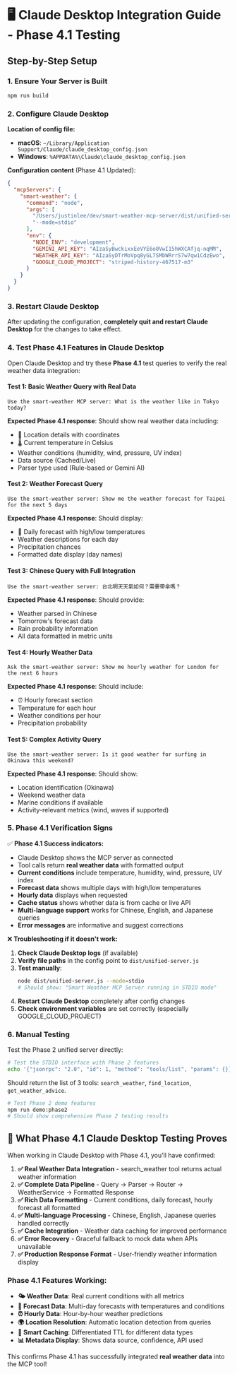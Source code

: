 # 🖥️ Claude Desktop Integration Guide - Phase 4.1 Testing

## Step-by-Step Setup

### 1. Ensure Your Server is Built
```bash
npm run build
```

### 2. Configure Claude Desktop

**Location of config file:**
- **macOS**: `~/Library/Application Support/Claude/claude_desktop_config.json`
- **Windows**: `%APPDATA%\Claude\claude_desktop_config.json`

**Configuration content** (Phase 4.1 Updated):
```json
{
  "mcpServers": {
    "smart-weather": {
      "command": "node",
      "args": [
        "/Users/justinlee/dev/smart-weather-mcp-server/dist/unified-server.js",
        "--mode=stdio"
      ],
      "env": {
        "NODE_ENV": "development",
        "GEMINI_API_KEY": "AIzaSyBwckixxEeVYE6o0VwI15hWXCAfjq-nqMM",
        "WEATHER_API_KEY": "AIzaSyDTrMoVpq8yGL7SMbWRrrS7w7qw1CdzEwo",
        "GOOGLE_CLOUD_PROJECT": "striped-history-467517-m3"
      }
    }
  }
}
```

### 3. Restart Claude Desktop

After updating the configuration, **completely quit and restart Claude Desktop** for the changes to take effect.

### 4. Test Phase 4.1 Features in Claude Desktop

Open Claude Desktop and try these **Phase 4.1** test queries to verify the real weather data integration:

#### Test 1: Basic Weather Query with Real Data
```
Use the smart-weather MCP server: What is the weather like in Tokyo today?
```

**Expected Phase 4.1 response**: Should show real weather data including:
- 📍 Location details with coordinates
- 🌡️ Current temperature in Celsius
- Weather conditions (humidity, wind, pressure, UV index)
- Data source (Cached/Live)
- Parser type used (Rule-based or Gemini AI)

#### Test 2: Weather Forecast Query
```
Use the smart-weather server: Show me the weather forecast for Taipei for the next 5 days
```

**Expected Phase 4.1 response**: Should display:
- 📅 Daily forecast with high/low temperatures
- Weather descriptions for each day
- Precipitation chances
- Formatted date display (day names)

#### Test 3: Chinese Query with Full Integration
```
Use the smart-weather server: 台北明天天氣如何？需要帶傘嗎？
```

**Expected Phase 4.1 response**: Should provide:
- Weather parsed in Chinese
- Tomorrow's forecast data
- Rain probability information
- All data formatted in metric units

#### Test 4: Hourly Weather Data
```
Ask the smart-weather server: Show me hourly weather for London for the next 6 hours
```

**Expected Phase 4.1 response**: Should include:
- ⏰ Hourly forecast section
- Temperature for each hour
- Weather conditions per hour
- Precipitation probability

#### Test 5: Complex Activity Query
```
Use the smart-weather server: Is it good weather for surfing in Okinawa this weekend?
```

**Expected Phase 4.1 response**: Should show:
- Location identification (Okinawa)
- Weekend weather data
- Marine conditions if available
- Activity-relevant metrics (wind, waves if supported)

### 5. Phase 4.1 Verification Signs

✅ **Phase 4.1 Success indicators:**
- Claude Desktop shows the MCP server as connected
- Tool calls return **real weather data** with formatted output
- **Current conditions** include temperature, humidity, wind, pressure, UV index
- **Forecast data** shows multiple days with high/low temperatures
- **Hourly data** displays when requested
- **Cache status** shows whether data is from cache or live API
- **Multi-language support** works for Chinese, English, and Japanese queries
- **Error messages** are informative and suggest corrections

❌ **Troubleshooting if it doesn't work:**

1. **Check Claude Desktop logs** (if available)
2. **Verify file paths** in the config point to `dist/unified-server.js`
3. **Test manually**:
   ```bash
   node dist/unified-server.js --mode=stdio
   # Should show: "Smart Weather MCP Server running in STDIO mode"
   ```
4. **Restart Claude Desktop** completely after config changes
5. **Check environment variables** are set correctly (especially GOOGLE_CLOUD_PROJECT)

### 6. Manual Testing

Test the Phase 2 unified server directly:

```bash
# Test the STDIO interface with Phase 2 features
echo '{"jsonrpc": "2.0", "id": 1, "method": "tools/list", "params": {}}' | node dist/unified-server.js --mode=stdio
```

Should return the list of 3 tools: `search_weather`, `find_location`, `get_weather_advice`.

```bash
# Test Phase 2 demo features
npm run demo:phase2
# Should show comprehensive Phase 2 testing results
```

## 🎉 What Phase 4.1 Claude Desktop Testing Proves

When working in Claude Desktop with Phase 4.1, you'll have confirmed:

1. **✅ Real Weather Data Integration** - search_weather tool returns actual weather information
2. **✅ Complete Data Pipeline** - Query → Parser → Router → WeatherService → Formatted Response
3. **✅ Rich Data Formatting** - Current conditions, daily forecast, hourly forecast all formatted
4. **✅ Multi-language Processing** - Chinese, English, Japanese queries handled correctly
5. **✅ Cache Integration** - Weather data caching for improved performance
6. **✅ Error Recovery** - Graceful fallback to mock data when APIs unavailable
7. **✅ Production Response Format** - User-friendly weather information display

### Phase 4.1 Features Working:
- **🌤️ Weather Data**: Real current conditions with all metrics
- **📅 Forecast Data**: Multi-day forecasts with temperatures and conditions
- **⏰ Hourly Data**: Hour-by-hour weather predictions
- **🌍 Location Resolution**: Automatic location detection from queries
- **💾 Smart Caching**: Differentiated TTL for different data types
- **📊 Metadata Display**: Shows data source, confidence, API used

This confirms Phase 4.1 has successfully integrated **real weather data** into the MCP tool!